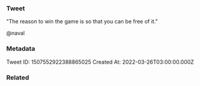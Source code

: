 ### Tweet
"The reason to win the game is so that you can be free of it."

@naval

### Metadata
Tweet ID: 1507552922388865025
Created At: 2022-03-26T03:00:00.000Z

### Related

